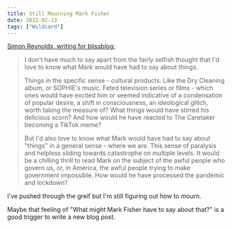 ```yaml
---
title: Still Mourning Mark Fisher
date: 2022-02-13
tags: ["Wildcard"]
---
```


[Simon Reynolds, writing for blissblog:](https://blissout.blogspot.com/2022/01/hows-things.html?m=1)

> I don't have much to say apart from the fairly selfish thought that I'd love to know what Mark would have had to say about things.
>
> Things in the specific sense - cultural products. Like the Dry Cleaning album, or SOPHIE's music. Feted television series or films - which ones would have excited him or seemed indicative of a condensation of popular desire, a shift in consciousness, an ideological glitch, worth taking the measure of? What things would have stirred his delicious scorn? And how would he have reacted to The Caretaker becoming a TikTok meme?
>
> But I'd also love to know what Mark would have had to say about "things" in a general sense - where we are. This sense of paralysis and helpless sliding towards catastrophe on multiple levels. It would be a chilling thrill to read Mark on the subject of the awful people who govern us, or, in America, the awful people trying to make government impossible. How would he have processed the pandemic and lockdown?

I've pushed through the greif but I'm still figuring out how to mourn.

Maybe that feeling of "What might Mark Fisher have to say about that?" is a good trigger to write a new blog post.
